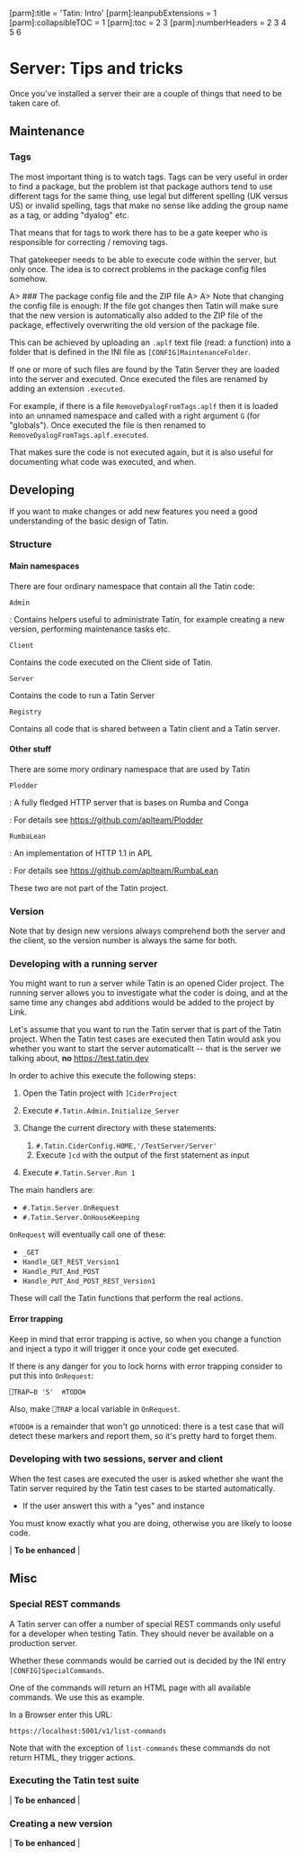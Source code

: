 [parm]:title             = 'Tatin: Intro'
[parm]:leanpubExtensions = 1
[parm]:collapsibleTOC    = 1
[parm]:toc               = 2 3
[parm]:numberHeaders     = 2 3 4 5 6


# Server: Tips and tricks

Once you've installed a server their are a couple of things that need to be taken care of.

## Maintenance

### Tags

The most important thing is to watch tags. Tags can be very useful in order to find a package, but the problem ist that package authors tend to use different tags for the same thing, use legal but different spelling (UK versus US) or invalid spelling, tags that make no sense like adding the group name as a tag, or adding "dyalog" etc.

That means that for tags to work there has to be a gate keeper who is responsible for correcting / removing tags.

That gatekeeper needs to be able to execute code within the server, but only once. The idea is to correct problems in the package config files somehow.

A> ### The package config file and the ZIP file 
A>
A> Note that changing the config file is enough: If the file got changes then Tatin will make sure that the new version is automatically also added to the ZIP file of the package, effectively overwriting the old version of the package file. 

This can be achieved by uploading an `.aplf` text file (read: a function) into a folder that is defined in the INI file as `[CONFIG]MaintenanceFolder`.

If one or more of such files are found by the Tatin Server they are loaded into the server and executed. Once executed the files are renamed by adding an extension `.executed`.

For example, if there is a file `RemoveDyalogFromTags.aplf` then it is loaded into an unnamed namespace and called with a right argument `G` (for "globals"). Once executed the file is then renamed to `RemoveDyalogFromTags.aplf.executed`.

That makes sure the code is not executed again, but it is also  useful for documenting what code was executed, and when.


## Developing

If you want to make changes or add new features you need a good understanding of the basic design of Tatin.


### Structure

#### Main namespaces

There are four ordinary namespace that contain all the Tatin code:

`Admin`

: Contains helpers useful to administrate Tatin, for example creating a new version, performing maintenance tasks etc.

`Client`

Contains the code executed on the Client side of Tatin.

`Server`

Contains the code to run a Tatin Server
 
`Registry`

Contains all code that is shared between a Tatin client and a Tatin server.

#### Other stuff

There are some mory ordinary namespace that are used by Tatin

`Plodder`

: A fully fledged HTTP server that is bases on Rumba and Conga

: For details see <https://github.com/aplteam/Plodder>

`RumbaLean`

: An implementation of HTTP 1.1 in APL

: For details see <https://github.com/aplteam/RumbaLean>

These two are not part of the Tatin project.


### Version

Note that by design new versions always comprehend both the server and the client, so the version number is always the same for both.


### Developing with a running server

You might want to run a server while Tatin is an opened Cider project. The running server allows you to investigate what the coder is doing, and at the same time any changes abd additions would be added to the project by Link.

Let's assume that you want to run the Tatin server that is part of the Tatin project. When the Tatin test cases are executed then Tatin would ask you whether you want to start the server automaticallt -- that is the server we talking about, **no** https://test.tatin.dev

In order to achive this execute the following steps:

1. Open the Tatin project with `]CiderProject`

2. Execute `#.Tatin.Admin.Initialize_Server`

3. Change the current directory with these statements:

   1. `#.Tatin.CiderConfig.HOME,'/TestServer/Server'`
   2. Execute `]cd` with the output of the first statement as input

4. Execute `#.Tatin.Server.Run 1`

The main handlers are:

  * `#.Tatin.Server.OnRequest`
  * `#.Tatin.Server.OnHouseKeeping`

`OnRequest` will eventually call one of these:

  * `_GET`
  * `Handle_GET_REST_Version1`
  * `Handle_PUT_And_POST`
  * `Handle_PUT_And_POST_REST_Version1`

These will call the Tatin functions that perform the real actions.

#### Error trapping

Keep in mind that error trapping is active, so when you change a function and inject a typo it will trigger it once your code get executed.

If there is any danger for you to lock horns with error trapping consider to put this into `OnRequest`:

`⎕TRAP←0 'S'  ⍝TODO⍝`   

Also, make `⎕TRAP` a local variable in `OnRequest`.

`⍝TODO⍝` is a remainder that won't go unnoticed: there is a test case that will detect these markers and report them, so it's pretty hard to forget them.



### Developing with two sessions, server and client

When the test cases are executed the user is asked whether she want the Tatin server required by the Tatin test cases to be started automatically.

* If the user answert this with a "yes" and instance 

You must know exactly what you are doing, otherwise you are likely to loose code.

| **To be enhanced** |

## Misc

### Special REST commands 

A Tatin server can offer a number of special REST commands only useful for a developer when testing Tatin. They should never be available on a production server.

Whether these commands would be carried out is decided by the INI entry `[CONFIG]SpecialCommands`.

One of the commands will return an HTML page with all available commands. We use this as example.

In a Browser enter this URL:

```
https://localhost:5001/v1/list-commands
```

Note that with the exception of `list-commands` these commands do not return HTML, they trigger actions.


### Executing the Tatin test suite

| **To be enhanced** |

### Creating a new version

| **To be enhanced** |